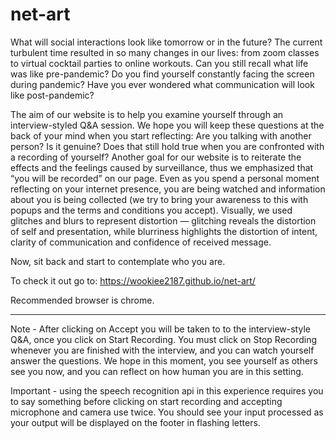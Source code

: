 # net-art

What will social interactions look like tomorrow or in the future? The current turbulent time resulted in so many changes in our lives: from zoom classes to virtual cocktail parties to online workouts. Can you still recall what life was like pre-pandemic? Do you find yourself constantly facing the screen during pandemic? Have you ever wondered what communication will look like post-pandemic?

The aim of our website is to help you examine yourself through an interview-styled Q&A session. We hope you will keep these questions at the back of your mind when you start reflecting: Are you talking with another person? Is it genuine? Does that still hold true when you are confronted with a recording of yourself? Another goal for our website is to reiterate the effects and the feelings caused by surveillance, thus we emphasized that “you will be recorded” on our page. Even as you spend a personal moment reflecting on your internet presence, you are being watched and information about you is being collected (we try to bring your awareness to this with popups and the terms and conditions you accept). Visually, we used glitches and blurs to represent distortion — glitching reveals the distortion of self and presentation, while blurriness highlights the distortion of intent, clarity of communication and confidence of received message.

Now, sit back and start to contemplate who you are.

To check it out go to: https://wookiee2187.github.io/net-art/

Recommended browser is chrome.
_____________________________________________________________________________________________________________

Note - After clicking on Accept you will be taken to to the interview-style Q&A, once you click on Start Recording. You must click on Stop Recording whenever you are finished with the interview, and you can watch yourself answer the questions. We hope in this moment, you see yourself as others see you now, and you can reflect on how human you are in this setting.

Important - using the speech recognition api in this experience requires you to
say something before clicking on start recording and accepting microphone and
camera use twice. You should see your input processed as your output will be
displayed on the footer in flashing letters. 
